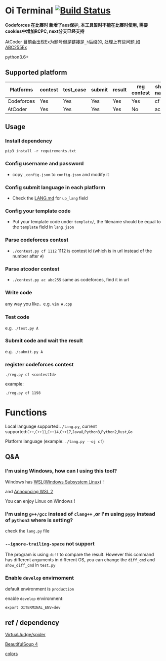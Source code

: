 # Oi Terminal [![Build Status](https://travis-ci.org/CroMarmot/oiTerminal.svg?branch=dev)](https://travis-ci.org/CroMarmot/oiTerminal)

**Codeforces 在比赛时 新增了aes保护, 本工具暂时不能在比赛时使用, 需要cookies中增加RCPC, next分支已经支持**

AtCoder 目前会出现Ex为题号但是链接是`_h`后缀的, 处理上有些问题,如[ABC255Ex](https://atcoder.jp/contests/abc255/tasks/abc255_h)

python3.6+

## Supported platform

|Platforms|contest|test_case|submit|result|reg contest|short name|
|---|---|---|---|---|---|---|
|Codeforces|Yes|Yes|Yes|Yes|Yes|cf|
|AtCoder|Yes|Yes|Yes|Yes|No|ac|

## Usage

### Install dependency

```shell
pip3 install -r requirements.txt
```

### Config username and password

- copy `_config.json` to `config.json` and modify it

### Config submit language in each platform

- Check the [LANG.md](./LANG.md) for `up_lang` field

### Config your template code

- Put your template code under `template/`, the filename should be equal to the `template` field in `lang.json`

### Parse codeforces contest

- `./contest.py cf 1112` 1112 is contest id (which is in url instead of the number after `#`)

### Parse atcoder contest

- `./contest.py ac abc255` same as codeforces, find it in url

### Write code

any way you like，e.g. `vim A.cpp`

### Test code

e.g. `./test.py A`

### Submit code and wait the result

e.g. `./submit.py A`

### register codeforces contest

```shell
./reg.py cf <contestId>
```

example:

```shell
./reg.py cf 1198
```

# Functions

Local language supported:`./lang.py`, current supported:`C++`,`C++11`,`C++14`,`C++17`,`Java8`,`Python3`,`Python2`,`Rust`,`Go`

Platform language (example: `./lang.py --oj cf`)

## Q&A

### I'm using Windows, how can I using this tool?

Windows has [WSL(Windows Subsystem Linux)](https://docs.microsoft.com/en-us/windows/wsl/install-win10) !

and [Announcing WSL 2](https://devblogs.microsoft.com/commandline/announcing-wsl-2/)

You can enjoy Linux on Windows !

### I'm using `g++/gcc` instead of `clang++` ,or I'm using `pypy` instead of `python3` where is setting?

check the `lang.py` file

### `--ignore-trailing-space` not support

The program is using `diff` to compare the result. However this command has different arguments in different OS, you can change the `diff_cmd` and `show_diff_cmd` in `test.py`

### Enable `develop` envirnoment

default environment is `production`

enable `develop` environment:

```shell
export OITERMINAL_ENV=dev
```

## ref / dependency

[VirtualJudge/spider](https://github.com/VirtualJudge/spider)

[BeautifulSoup 4](https://www.crummy.com/software/BeautifulSoup/bs4/doc/)

[colors](https://misc.flogisoft.com/bash/tip_colors_and_formatting)
